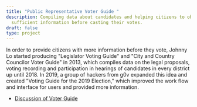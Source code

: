 ```yaml
---
title: "Public Representative Voter Guide "
description: Compiling data about candidates and helping citizens to obtain
  sufficient information before casting their votes.
draft: false
type: project
---
```

In order to provide citizens with more information before they vote, Johnny Lo started producing "Legislator Voting Guide" and "City and Country Councilor Voter Guide" in 2013, which compiles data on the legal proposals, voting recording and participation in hearings of candidates in every district up until 2018. In 2019, a group of hackers from g0v expanded this idea and created "Voting Guide for the 2019 Election," which improved the work flow and interface for users and provided more information.

- [Discussion of Voter Guide](https://g0v.hackmd.io/s/HyBzFBOqH)